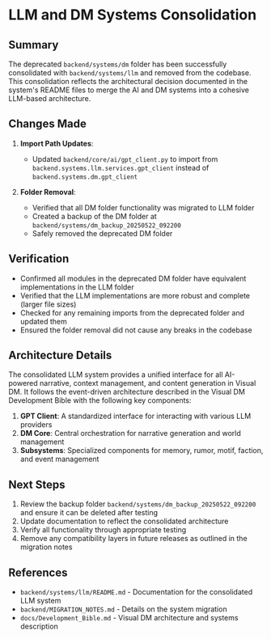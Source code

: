 # LLM and DM Systems Consolidation

## Summary

The deprecated `backend/systems/dm` folder has been successfully consolidated with `backend/systems/llm` and removed from the codebase. This consolidation reflects the architectural decision documented in the system's README files to merge the AI and DM systems into a cohesive LLM-based architecture.

## Changes Made

1. **Import Path Updates**:
   - Updated `backend/core/ai/gpt_client.py` to import from `backend.systems.llm.services.gpt_client` instead of `backend.systems.dm.gpt_client`

2. **Folder Removal**:
   - Verified that all DM folder functionality was migrated to LLM folder
   - Created a backup of the DM folder at `backend/systems/dm_backup_20250522_092200`
   - Safely removed the deprecated DM folder

## Verification

- Confirmed all modules in the deprecated DM folder have equivalent implementations in the LLM folder
- Verified that the LLM implementations are more robust and complete (larger file sizes)
- Checked for any remaining imports from the deprecated folder and updated them
- Ensured the folder removal did not cause any breaks in the codebase

## Architecture Details

The consolidated LLM system provides a unified interface for all AI-powered narrative, context management, and content generation in Visual DM. It follows the event-driven architecture described in the Visual DM Development Bible with the following key components:

1. **GPT Client**: A standardized interface for interacting with various LLM providers
2. **DM Core**: Central orchestration for narrative generation and world management
3. **Subsystems**: Specialized components for memory, rumor, motif, faction, and event management

## Next Steps

1. Review the backup folder `backend/systems/dm_backup_20250522_092200` and ensure it can be deleted after testing
2. Update documentation to reflect the consolidated architecture
3. Verify all functionality through appropriate testing
4. Remove any compatibility layers in future releases as outlined in the migration notes

## References

- `backend/systems/llm/README.md` - Documentation for the consolidated LLM system
- `backend/MIGRATION_NOTES.md` - Details on the system migration
- `docs/Development_Bible.md` - Visual DM architecture and systems description 